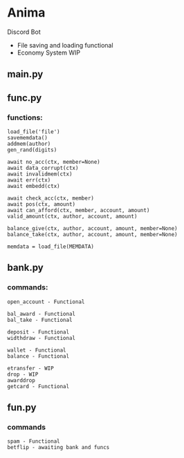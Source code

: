 # Anima
Discord Bot
- File saving and loading functional
- Economy System WIP

## main.py
	
## func.py
### functions:
	load_file('file')
	savememdata()
	addmem(author)
	gen_rand(digits)

	await no_acc(ctx, member=None)
	await data_corrupt(ctx)
	await invalidmem(ctx)
	await err(ctx)
	await embedd(ctx)
	
	await check_acc(ctx, member)
	await pos(ctx, amount)
	await can_afford(ctx, member, account, amount)
	valid_amount(ctx, author, account, amount)

	balance_give(ctx, author, account, amount, member=None)
	balance_take(ctx, author, account, amount, member=None)

	memdata = load_file(MEMDATA)

## bank.py
### commands:
	open_account - Functional

	bal_award - Functional
	bal_take - Functional

	deposit - Functional
	widthdraw - Functional

	wallet - Functional
	balance - Functional

	etransfer - WIP
	drop - WIP
	awarddrop
	getcard - Functional

## fun.py
### commands
	spam - Functional
	betflip - awaiting bank and funcs
